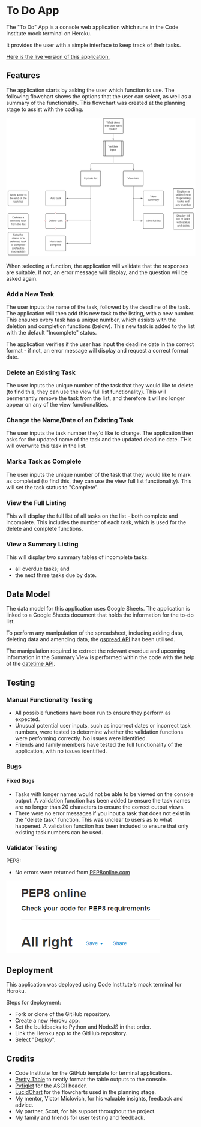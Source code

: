 # To Do App

The "To Do" App is a console web application which runs in the Code Institute mock terminal on Heroku.

It provides the user with a simple interface to keep track of their tasks.

[Here is the live version of this application.](https://p3-to-do-list.herokuapp.com/)


## Features

The application starts by asking the user which function to use. The following flowchart shows the options that the user can select, as well as a summary of the functionality. This flowchart was created at the planning stage to assist with the coding.

![Flowchart of options for the to-do application](/assets/images/planningflow.PNG)

When selecting a function, the application will validate that the responses are suitable. If not, an error message will display, and the question will be asked again.

### Add a New Task

The user inputs the name of the task, followed by the deadline of the task. The application will then add this new task to the listing, with a new number. This ensures every task has a unique number, which assists with the deletion and completion functions (below). This new task is added to the list with the default "Incomplete" status.

The application verifies if the user has input the deadline date in the correct format - if not, an error message will display and request a correct format date.

### Delete an Existing Task

The user inputs the unique number of the task that they would like to delete (to find this, they can use the view full list functionality). This will permenantly remove the task from the list, and therefore it will no longer appear on any of the view functionalities.

### Change the Name/Date of an Existing Task

The user inputs the task number they'd like to change. The application then asks for the updated name of the task and the updated deadline date. THis will overwrite this task in the list.

### Mark a Task as Complete

The user inputs the unique number of the task that they would like to mark as completed (to find this, they can use the view full list functionality). This will set the task status to "Complete".

### View the Full Listing

This will display the full list of all tasks on the list - both complete and incomplete. This includes the number of each task, which is used for the delete and complete functions.

### View a Summary Listing

This will display two summary tables of incomplete tasks:
- all overdue tasks; and
- the next three tasks due by date.


## Data Model

The data model for this application uses Google Sheets. The application is linked to a Google Sheets document that holds the information for the to-do list.

To perform any manipulation of the spreadsheet, including adding data, deleting data and amending data, the [gspread API](https://docs.gspread.org/en/latest/#) has been utilised. 

The manipulation required to extract the relevant overdue and upcoming information in the Summary View is performed within the code with the help of the [datetime API](https://docs.python.org/3/library/datetime.html).

## Testing

### Manual Functionality Testing

- All possible functions have been run to ensure they perform as expected.
- Unusual potential user inputs, such as incorrect dates or incorrect task numbers, were tested to determine whether the validation functions were performing correctly. No issues were identified.
- Friends and family members have tested the full functionality of the application, with no issues identified.

### Bugs

#### Fixed Bugs

- Tasks with longer names would not be able to be viewed on the console output. A validation function has been added to ensure the task names are no longer than 20 characters to ensure the correct output views.
- There were no error messages if you input a task that does not exist in the "delete task" function. This was unclear to users as to what happened. A validation function has been included to ensure that only existing task numbers can be used.

### Validator Testing

PEP8:
- No errors were returned from [PEP8online.com](pep8online.com)

![PEP8 screenshot showing no errors](/assets/images/pep8.png)


## Deployment

This application was deployed using Code Institute's mock terminal for Heroku.

Steps for deployment:
- Fork or clone of the GitHub repository.
- Create a new Heroku app.
- Set the buildbacks to Python and NodeJS in that order.
- Link the Heroku app to the GitHub repository.
- Select "Deploy".


## Credits
- Code Institute for the GitHub template for terminal applications.
- [Pretty Table](https://pypi.org/project/prettytable/) to neatly format the table outputs to the console.
- [Pyfiglet](https://github.com/pwaller/pyfiglet) for the ASCII header.
- [LucidChart](https://www.lucidchart.com/pages/) for the flowcharts used in the planning stage.
- My mentor, Victor Miclovich, for his valuable insights, feedback and advice.
- My partner, Scott, for his support throughout the project.
- My family and friends for user testing and feedback.